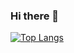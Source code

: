 ### Hi there 👋

[![Top Langs](https://github-readme-stats.vercel.app/api/top-langs/?username=elyanah-aco&layout=compact&hide=html)](https://github.com/anuraghazra/github-readme-stats)



<!--
**elyanah-aco/elyanah-aco** is a ✨ _special_ ✨ repository because its `README.md` (this file) appears on your GitHub profile.

Here are some ideas to get you started:

- 🔭 I’m currently working on ...
- 🌱 I’m currently learning ...
- 👯 I’m looking to collaborate on ...
- 🤔 I’m looking for help with ...
- 💬 Ask me about ...
- 📫 How to reach me: ...
- 😄 Pronouns: ...
- ⚡ Fun fact: ...
-->


